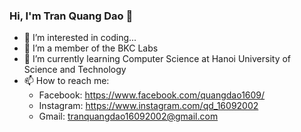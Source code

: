 ### Hi, I'm Tran Quang Dao 👋 

- 👀 I’m interested in coding...
- 🔭 I’m a member of the BKC Labs
- 🌱 I’m currently learning Computer Science at Hanoi University of Science and Technology
- 📫 How to reach me: 
    - Facebook: https://www.facebook.com/quangdao1609/
    - Instagram: https://www.instagram.com/qd_16092002
    - Gmail: tranquangdao16092002@gmail.com

